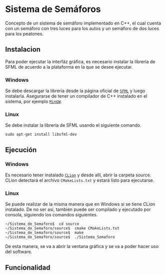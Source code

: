 # Sistema de Semáforos
Concepto de un sistema de semáforo implementado en C++, el cual cuenta con un semáforo con tres luces para los autos y un semáforo de dos luces para los peatones.

## Instalacion
Para poder ejecutar la interfáz gráfica, es necesario instalar la librería de SFML de acuerdo a la plataforma en la que se desee ejecutar.

### Windows
Se debe descargar la librería desde la página oficial de [`SFML`](https://www.sfml-dev.org/download/sfml/2.5.1/) y luego instalarla.
Asegurarse de tener un compilador de C++ instalado en el sistema, por ejemplo [`MinGW`](https://sourceforge.net/projects/mingw/).

### Linux
Se debe instalar la librería de SFML usando el siguiente comando.

```
sudo apt-get install libsfml-dev
```

## Ejecución
### Windows
Es necesario tener instalado [`CLion`](https://www.jetbrains.com/es-es/clion/) y desde allí, abrir la carpeta source.
CLion detectará el archivo `CMakeLists.txt` y estará listo para ejecutarse.

### Linux
Se puede realizar de la misma manera que en Windows si se tiene CLion instalado.
De no ser así, también puede ser compilado y ejecutado por consola, siguiendo los comandos siguientes.

```
~/Sistema_de_Semaforo$  cd source
~/Sistema_de_Semaforo/source$  cmake CMakeLists.txt
~/Sistema_de_Semaforo/source$  make
~/Sistema_de_Semaforo/source$  ./Sistema_Semaforo
```

De esta manera, se va a abrir la ventana gráfica y se va a poder hacer uso del software.

## Funcionalidad

